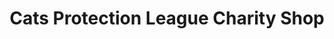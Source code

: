 ---
title: "Cats Protection League Charity Shop"
url: /bristol/cats-protection-league-charity-shop/
shop: charity
---